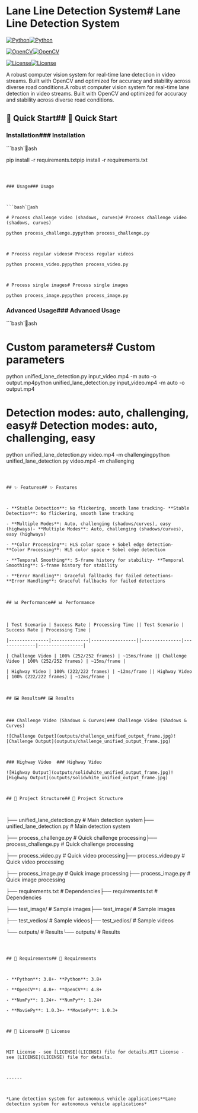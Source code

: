 # Lane Line Detection System# Lane Line Detection System



[![Python](https://img.shields.io/badge/Python-3.8%2B-blue.svg)](https://python.org)[![Python](https://img.shields.io/badge/Python-3.8%2B-blue.svg)](https://python.org)

[![OpenCV](https://img.shields.io/badge/OpenCV-4.8%2B-green.svg)](https://opencv.org)[![OpenCV](https://img.shields.io/badge/OpenCV-4.8%2B-green.svg)](https://opencv.org)

[![License](https://img.shields.io/badge/License-MIT-yellow.svg)](LICENSE)[![License](https://img.shields.io/badge/License-MIT-yellow.svg)](LICENSE)



A robust computer vision system for real-time lane detection in video streams. Built with OpenCV and optimized for accuracy and stability across diverse road conditions.A robust computer vision system for real-time lane detection in video streams. Built with OpenCV and optimized for accuracy and stability across diverse road conditions.



## 🚀 Quick Start## 🚀 Quick Start



### Installation### Installation



```bash`ash

pip install -r requirements.txtpip install -r requirements.txt

````



### Usage### Usage



```bash`ash

# Process challenge video (shadows, curves)# Process challenge video (shadows, curves)

python process_challenge.pypython process_challenge.py



# Process regular videos# Process regular videos

python process_video.pypython process_video.py



# Process single images# Process single images

python process_image.pypython process_image.py

````



### Advanced Usage### Advanced Usage



```bash`ash

# Custom parameters# Custom parameters

python unified_lane_detection.py input_video.mp4 -m auto -o output.mp4python unified_lane_detection.py input_video.mp4 -m auto -o output.mp4



# Detection modes: auto, challenging, easy# Detection modes: auto, challenging, easy

python unified_lane_detection.py video.mp4 -m challengingpython unified_lane_detection.py video.mp4 -m challenging

````



## ✨ Features## ✨ Features



- **Stable Detection**: No flickering, smooth lane tracking- **Stable Detection**: No flickering, smooth lane tracking

- **Multiple Modes**: Auto, challenging (shadows/curves), easy (highways)- **Multiple Modes**: Auto, challenging (shadows/curves), easy (highways)

- **Color Processing**: HLS color space + Sobel edge detection- **Color Processing**: HLS color space + Sobel edge detection

- **Temporal Smoothing**: 5-frame history for stability- **Temporal Smoothing**: 5-frame history for stability

- **Error Handling**: Graceful fallbacks for failed detections- **Error Handling**: Graceful fallbacks for failed detections



## 📊 Performance## 📊 Performance



| Test Scenario | Success Rate | Processing Time || Test Scenario | Success Rate | Processing Time |

|---------------|--------------|-----------------||---------------|--------------|-----------------|

| Challenge Video | 100% (252/252 frames) | ~15ms/frame || Challenge Video | 100% (252/252 frames) | ~15ms/frame |

| Highway Video | 100% (222/222 frames) | ~12ms/frame || Highway Video | 100% (222/222 frames) | ~12ms/frame |



## 🖼️ Results## 🖼️ Results



### Challenge Video (Shadows & Curves)### Challenge Video (Shadows & Curves)

![Challenge Output](outputs/challenge_unified_output_frame.jpg)![Challenge Output](outputs/challenge_unified_output_frame.jpg)



### Highway Video  ### Highway Video  

![Highway Output](outputs/solidwhite_unified_output_frame.jpg)![Highway Output](outputs/solidwhite_unified_output_frame.jpg)



## 📁 Project Structure## 📁 Project Structure



````

├── unified_lane_detection.py    # Main detection system├── unified_lane_detection.py    # Main detection system

├── process_challenge.py         # Quick challenge processing├── process_challenge.py         # Quick challenge processing

├── process_video.py             # Quick video processing├── process_video.py             # Quick video processing

├── process_image.py             # Quick image processing├── process_image.py             # Quick image processing

├── requirements.txt             # Dependencies├── requirements.txt             # Dependencies

├── test_image/                  # Sample images├── test_image/                  # Sample images

├── test_vedios/                 # Sample videos├── test_vedios/                 # Sample videos

└── outputs/                     # Results└── outputs/                     # Results

````



## 🔧 Requirements## 🔧 Requirements



- **Python**: 3.8+- **Python**: 3.8+

- **OpenCV**: 4.8+- **OpenCV**: 4.8+

- **NumPy**: 1.24+- **NumPy**: 1.24+

- **MoviePy**: 1.0.3+- **MoviePy**: 1.0.3+



## 📄 License## 📄 License



MIT License - see [LICENSE](LICENSE) file for details.MIT License - see [LICENSE](LICENSE) file for details.



------



*Lane detection system for autonomous vehicle applications**Lane detection system for autonomous vehicle applications*
